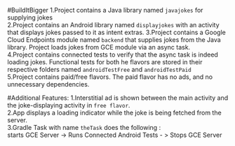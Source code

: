 #BuildItBigger
1.Project contains a Java library named `javajokes` for supplying jokes        
2.Project contains an Android library named `displayjokes` with an activity that displays jokes passed to it as intent extras.
3.Project contains a Google Cloud Endpoints module named `backend` that supplies jokes from the Java library. Project loads jokes from GCE module via an async task.            
4.Project contains connected tests to verify that the async task is indeed loading jokes.
Functional tests for both he flavors are stored in their respective folders named `androidTestFree` and `androidTestPaid`     
5.Project contains paid/free flavors. The paid flavor has no ads, and no unnecessary dependencies.     



#Additional Features:
1.Interstitial ad is shown between the main activity and the joke-displaying activity in `free flavor`.                       
2.App displays a loading indicator while the joke is being fetched from the server.                 
3.Gradle Task with name `theTask` does the following :          
starts GCE Server -> Runs Connected Android Tests - > Stops GCE Server
